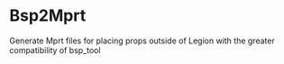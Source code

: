 # Bsp2Mprt
 Generate Mprt files for placing props outside of Legion with the greater compatibility of bsp_tool
